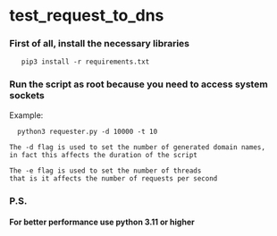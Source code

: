 # test_request_to_dns
### First of all, install the necessary libraries

```commandline
   pip3 install -r requirements.txt
```

### Run the script as root because you need to access system sockets
Example:
```commandline
  python3 requester.py -d 10000 -t 10
```
```commandline
The -d flag is used to set the number of generated domain names,
in fact this affects the duration of the script
```
```commandline
The -е flag is used to set the number of threads
that is it affects the number of requests per second
```

### P.S. 
#### For better performance use python 3.11 or higher